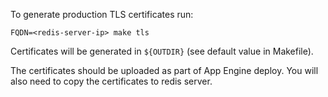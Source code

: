 To generate production TLS certificates run:

```
FQDN=<redis-server-ip> make tls
```

Certificates will be generated in `${OUTDIR}` (see default value in Makefile).

The certificates should be uploaded as part of App Engine deploy. You will also need to copy the certificates to redis server.
